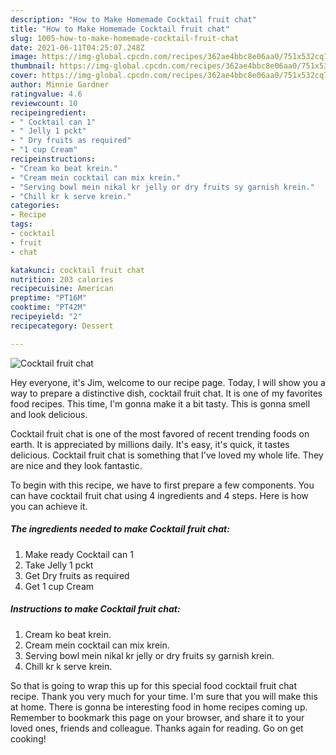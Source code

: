 ```yaml
---
description: "How to Make Homemade Cocktail fruit chat"
title: "How to Make Homemade Cocktail fruit chat"
slug: 1005-how-to-make-homemade-cocktail-fruit-chat
date: 2021-06-11T04:25:07.248Z
image: https://img-global.cpcdn.com/recipes/362ae4bbc8e06aa0/751x532cq70/cocktail-fruit-chat-recipe-main-photo.jpg
thumbnail: https://img-global.cpcdn.com/recipes/362ae4bbc8e06aa0/751x532cq70/cocktail-fruit-chat-recipe-main-photo.jpg
cover: https://img-global.cpcdn.com/recipes/362ae4bbc8e06aa0/751x532cq70/cocktail-fruit-chat-recipe-main-photo.jpg
author: Minnie Gardner
ratingvalue: 4.6
reviewcount: 10
recipeingredient:
- " Cocktail can 1"
- " Jelly 1 pckt"
- " Dry fruits as required"
- "1 cup Cream"
recipeinstructions:
- "Cream ko beat krein."
- "Cream mein cocktail can mix krein."
- "Serving bowl mein nikal kr jelly or dry fruits sy garnish krein."
- "Chill kr k serve krein."
categories:
- Recipe
tags:
- cocktail
- fruit
- chat

katakunci: cocktail fruit chat 
nutrition: 203 calories
recipecuisine: American
preptime: "PT16M"
cooktime: "PT42M"
recipeyield: "2"
recipecategory: Dessert

---
```



![Cocktail fruit chat](https://img-global.cpcdn.com/recipes/362ae4bbc8e06aa0/751x532cq70/cocktail-fruit-chat-recipe-main-photo.jpg)

Hey everyone, it's Jim, welcome to our recipe page. Today, I will show you a way to prepare a distinctive dish, cocktail fruit chat. It is one of my favorites food recipes. This time, I'm gonna make it a bit tasty. This is gonna smell and look delicious.

Cocktail fruit chat is one of the most favored of recent trending foods on earth. It is appreciated by millions daily. It's easy, it's quick, it tastes delicious. Cocktail fruit chat is something that I've loved my whole life. They are nice and they look fantastic.




To begin with this recipe, we have to first prepare a few components. You can have cocktail fruit chat using 4 ingredients and 4 steps. Here is how you can achieve it.

<!--inarticleads1-->

##### The ingredients needed to make Cocktail fruit chat:

1. Make ready  Cocktail can 1
1. Take  Jelly 1 pckt
1. Get  Dry fruits as required
1. Get 1 cup Cream




<!--inarticleads2-->

##### Instructions to make Cocktail fruit chat:

1. Cream ko beat krein.
1. Cream mein cocktail can mix krein.
1. Serving bowl mein nikal kr jelly or dry fruits sy garnish krein.
1. Chill kr k serve krein.




So that is going to wrap this up for this special food cocktail fruit chat recipe. Thank you very much for your time. I'm sure that you will make this at home. There is gonna be interesting food in home recipes coming up. Remember to bookmark this page on your browser, and share it to your loved ones, friends and colleague. Thanks again for reading. Go on get cooking!

